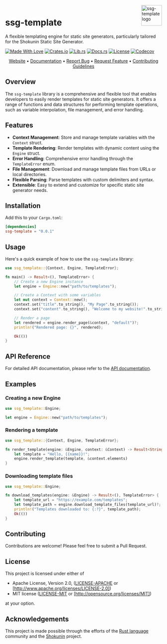<!-- markdownlint-disable MD033 MD041 -->
<img src="https://kura.pro/shokunin/images/logos/shokunin.svg" alt="ssg-template logo" height="66" align="right" />
<!-- markdownlint-enable MD033 MD041 -->

# ssg-template

A flexible templating engine for static site generators, particularly tailored for the Shokunin Static Site Generator.

[![Made With Love][made-with-rust]][14] [![Crates.io][crates-badge]][08] [![Lib.rs][libs-badge]][10] [![Docs.rs][docs-badge]][09] [![License][license-badge]][02] [![Codecov][codecov-badge]][15]

<!-- markdownlint-disable MD033 MD041 -->
<center>
<!-- markdownlint-enable MD033 MD041 -->

[Website][01] • [Documentation][09] • [Report Bug][04] • [Request Feature][04] • [Contributing Guidelines][05]

<!-- markdownlint-disable MD033 MD041 -->
</center>
<!-- markdownlint-enable MD033 MD041 -->

## Overview

The `ssg-template` library is a comprehensive and flexible tool that enables developers to easily render templates for static site generators. It offers a range of functions and data structures for performing template operations, such as variable interpolation, file management, and error handling.

## Features

- **Context Management**: Store and manage template variables with the `Context` struct.
- **Template Rendering**: Render templates with dynamic content using the `Engine` struct.
- **Error Handling**: Comprehensive error handling through the `TemplateError` enum.
- **File Management**: Download and manage template files from URLs or local directories.
- **Flexible Parsing**: Parse templates with custom delimiters and syntax.
- **Extensible**: Easy to extend and customize for specific static site generator needs.

## Installation

Add this to your `Cargo.toml`:

```toml
[dependencies]
ssg-template = "0.0.1"
```

## Usage

Here's a quick example of how to use the `ssg-template` library:

```rust
use ssg_template::{Context, Engine, TemplateError};

fn main() -> Result<(), TemplateError> {
    // Create a new Engine instance
    let engine = Engine::new("path/to/templates");

    // Create a Context with some variables
    let mut context = Context::new();
    context.set("title".to_string(), "My Page".to_string());
    context.set("content".to_string(), "Welcome to my website!".to_string());

    // Render a page
    let rendered = engine.render_page(&context, "default")?;
    println!("Rendered page: {}", rendered);

    Ok(())
}
```

## API Reference

For detailed API documentation, please refer to the [API documentation][09].

## Examples

### Creating a new Engine

```rust
use ssg_template::Engine;

let engine = Engine::new("path/to/templates");
```

### Rendering a template

```rust
use ssg_template::{Context, Engine, TemplateError};

fn render_template(engine: &Engine, context: &Context) -> Result<String, TemplateError> {
    let template = "Hello, {{name}}!";
    engine.render_template(template, &context.elements)
}
```

### Downloading template files

```rust
use ssg_template::Engine;

fn download_templates(engine: &Engine) -> Result<(), TemplateError> {
    let template_url = "https://example.com/templates";
    let template_path = engine.download_template_files(template_url)?;
    println!("Templates downloaded to: {:?}", template_path);
    Ok(())
}
```

## Contributing

Contributions are welcome! Please feel free to submit a Pull Request.

## License

This project is licensed under either of

- Apache License, Version 2.0, ([LICENSE-APACHE](LICENSE-APACHE) or [http://www.apache.org/licenses/LICENSE-2.0])
- MIT license ([LICENSE-MIT](LICENSE-MIT) or [http://opensource.org/licenses/MIT])

at your option.

## Acknowledgements

This project is made possible through the efforts of the [Rust language][14] community and the [Shokunin][18] project.

[01]: https://ssg-template.com
[02]: https://opensource.org/licenses/Apache-2.0
[04]: https://github.com/sebastienrousseau/ssg-template/issues
[05]: https://github.com/sebastienrousseau/ssg-template/blob/main/CONTRIBUTING.md
[08]: https://crates.io/crates/ssg-template
[09]: https://docs.rs/ssg-template
[10]: https://lib.rs/crates/ssg-template
[14]: https://www.rust-lang.org
[15]: https://codecov.io/gh/sebastienrousseau/ssg-template
[18]: https://github.com/sebastienrousseau/shokunin

[license-badge]: https://img.shields.io/badge/License-MIT%20or%20Apache%202.0-blue.svg?style=for-the-badge
[codecov-badge]: https://img.shields.io/codecov/c/github/sebastienrousseau/ssg-template?style=for-the-badge&token=your-codecov-token
[made-with-rust]: https://img.shields.io/badge/rust-f04041?style=for-the-badge&labelColor=c0282d&logo=rust
[crates-badge]: https://img.shields.io/crates/v/ssg-template.svg?style=for-the-badge
[libs-badge]: https://img.shields.io/badge/lib.rs-v0.0.1-orange.svg?style=for-the-badge
[docs-badge]: https://img.shields.io/docsrs/ssg-template.svg?style=for-the-badge
